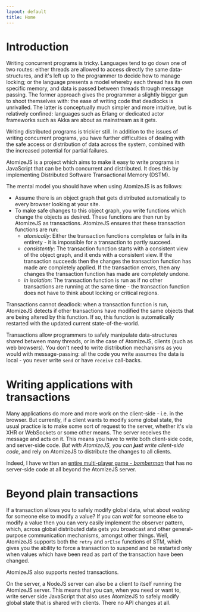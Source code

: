 ```yaml
---
layout: default
title: Home
---
```


# Introduction

Writing concurrent programs is tricky. Languages tend to go down one
of two routes: either threads are allowed to access directly the same
data-structures, and it's left up to the programmer to decide how to
manage locking; or the language presents a model whereby each thread
has its own specific memory, and data is passed between threads
through message passing. The former approach gives the programmer a
slightly bigger gun to shoot themselves with: the ease of writing code
that deadlocks is unrivalled. The latter is conceptually much simpler
and more intuitive, but is relatively confined: languages such as
Erlang or dedicated actor frameworks such as Akka are about as
mainstream as it gets.

Writing distributed programs is trickier still. In addition to the
issues of writing concurrent programs, you have further difficulties
of dealing with the safe access or distribution of data across the
system, combined with the increased potential for partial failures.

AtomizeJS is a project which aims to make it easy to write programs in
JavaScript that can be both concurrent and distributed. It does this
by implementing Distributed Software Transactional Memory (DSTM).

The mental model you should have when using AtomizeJS is as follows:

* Assume there is an object graph that gets distributed automatically
  to every browser looking at your site.
* To make safe changes to this object graph, you write functions which
  change the objects as desired. These functions are then run by
  AtomizeJS as transactions. AtomizeJS ensures that these transaction
  functions are run:
    * *atomically*: Either the transaction functions completes or
      fails in its entirety - it is impossible for a transaction to
      partly succeed.
    * *consistently*: The transaction function starts with a
      consistent view of the object graph, and it ends with a
      consistent view. If the transaction succeeds then the changes
      the transaction function has made are completely applied. If the
      transaction errors, then any changes the transaction function
      has made are completely undone.
    * *in isolation*: The transaction function is run as if no other
      transactions are running at the same time - the transaction
      function does not have to think about locking or critical
      regions.

Transactions cannot deadlock: when a transaction function is run,
AtomizeJS detects if other transactions have modified the same objects
that are being altered by this function. If so, this function is
automatically restarted with the updated current state-of-the-world.

Transactions allow programmers to safely manipulate data-structures
shared between many threads, or in the case of AtomizeJS, clients
(such as web browsers). You don't need to write distribution
mechanisms as you would with message-passing: all the code you write
assumes the data is local - you never write `send` or have `receive`
call-backs.


# Writing applications with transactions

Many applications do more and more work on the client-side - i.e. in
the browser. But currently, if a client wants to modify some global
state, the usual practice is to make some sort of request to the
server, whether it's via XHR or WebSockets or some other means. The
server receives the message and acts on it. This means you have to
write both client-side code, and server-side code. *But with
AtomizeJS, you can **just** write client-side code*, and rely on
AtomizeJS to distribute the changes to all clients.

Indeed, I have written an
[entire multi-player game - *bomberman*](https://github.com/atomizejs/atomize-examples/blob/master/bomberman/index.html)
that has no server-side code at all beyond the AtomizeJS server.


# Beyond plain transactions

If a transaction allows you to safely modify global data, what about
*waiting* for someone else to modify a value? If you can *wait* for
someone else to modify a value then you can very easily implement the
observer pattern, which, across global distributed data gets you
broadcast and other general-purpose communication mechanisms, amongst
other things. Well, AtomizeJS supports both the `retry` and `orElse`
functions of STM, which gives you the ability to force a transaction
to suspend and be restarted only when values which have been read as
part of the transaction have been changed.

AtomizeJS also supports nested transactions.

On the server, a NodeJS server can also be a client to itself running
the AtomizeJS server. This means that you can, when you need or want
to, write server side JavaScript that also uses AtomizeJS to safely
modify global state that is shared with clients. There no API changes
at all.
